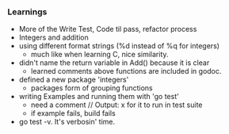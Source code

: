 ### Learnings
- More of the Write Test, Code til pass, refactor process
- Integers and addition
- using different format strings (%d instead of %q for integers)
    - much like when learning C, nice similarity.
- didn't name the return variable in Add() because it is clear
    - learned comments above functions are included in godoc.
- defined a new package 'integers'
    - packages form of grouping functions
- writing Examples and running them with 'go test'
    - need a comment // Output: x for it to run in test suite
    - if example fails, build fails
- go test -v. It's verbosin' time.